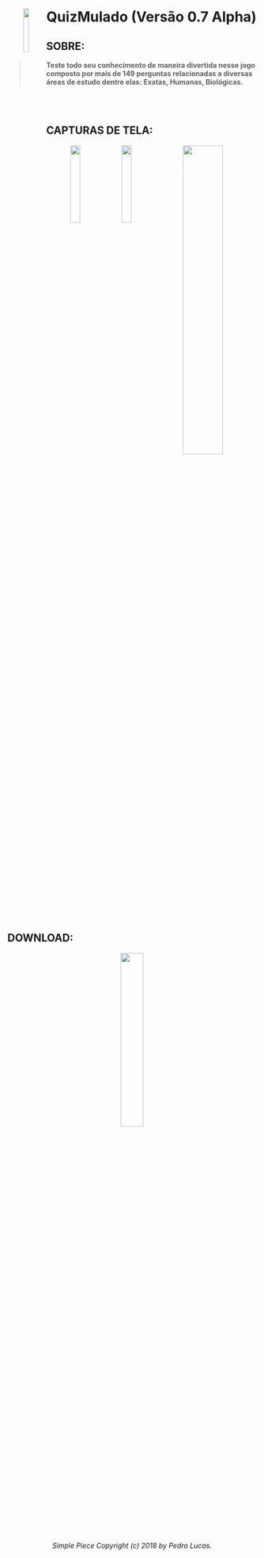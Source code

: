 
<div align="center"> 
 

<div> <img src= "https://image.ibb.co/fyyEVc/Sem_T_tulo_1.png" 
     align="left" width="15%" height="15%"> <h1 vertical-align: text-top align="center"><strong>QuizMulado (Versão 0.7 Alpha)<strong></h1> </div>
 <div> 
 </div>
</div>


## SOBRE:

> <b>Teste todo seu conhecimento de maneira divertida nesse jogo
> composto por mais de 149 perguntas  relacionadas a diversas áreas de
> estudo dentre elas: Exatas, Humanas, Biológicas.  </b>

<br></br>

## CAPTURAS DE TELA:

<div align="center"> 
 
 <img src="https://preview.ibb.co/iXhKwH/ofiical1.png" width="20%" height="20%"/> <img src="https://image.ibb.co/kLV6bH/OKSC2.png" width="20%" height="20%"/> <img align="top" src= "https://preview.ibb.co/dfwq3x/Sem_T_tulo_2.png" width="40%" height="40%"/>

</div>

## DOWNLOAD:

<div align="center"> 

<div>

<div style=”width:50%”><a target="_blank" href="https://play.google.com/store/apps/details?id=com.SimplePiece.QuizMulado"><img src=
"https://play.google.com/intl/en_us/badges/images/generic/en_badge_web_generic.png" 
 width="30%" height="30%" href></a></div>
</div>

 <div align="center"> <h6>Simple Piece Copyright (c) 2018 by Pedro Lucas.</h6> </div>

